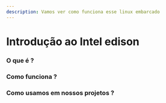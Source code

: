 ```yaml
---
description: Vamos ver como funciona esse linux embarcado
---
```


# Introdução ao Intel edison

### O que é ? 

### Como funciona ? 

### Como usamos em nossos projetos ? 

